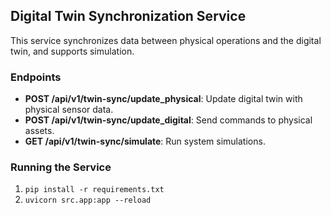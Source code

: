 ## Digital Twin Synchronization Service

This service synchronizes data between physical operations and the digital twin, and supports simulation.
 
### Endpoints
- **POST /api/v1/twin-sync/update_physical**: Update digital twin with physical sensor data.
- **POST /api/v1/twin-sync/update_digital**: Send commands to physical assets.
- **GET /api/v1/twin-sync/simulate**: Run system simulations.

### Running the Service
1. `pip install -r requirements.txt`
2. `uvicorn src.app:app --reload`
